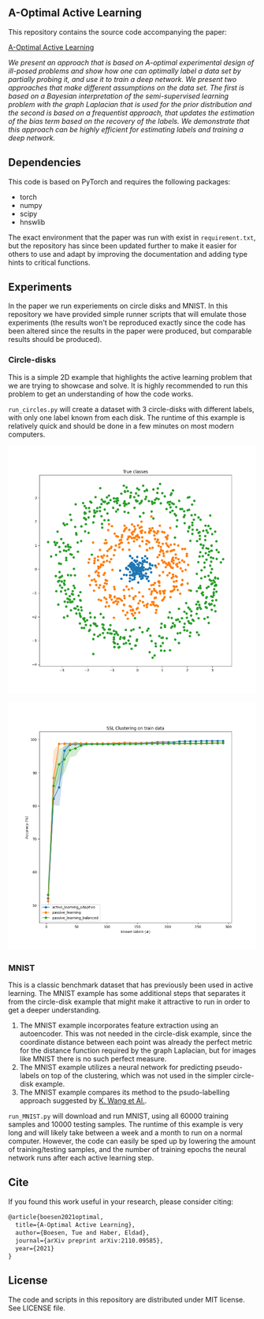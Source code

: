 ## A-Optimal Active Learning

This repository contains the source code accompanying the paper:

[A-Optimal Active Learning](https://arxiv.org/abs/2110.09585) 

*We present an approach that is based on A-optimal experimental design of ill-posed problems and show how one can optimally label a
data set by partially probing it, and use it to train a deep network. We present two approaches that
make different assumptions on the data set. The first is based on a Bayesian interpretation of the
semi-supervised learning problem with the graph Laplacian that is used for the prior distribution and
the second is based on a frequentist approach, that updates the estimation of the bias term based on
the recovery of the labels. We demonstrate that this approach can be highly efficient for estimating
labels and training a deep network.*

## Dependencies

This code is based on PyTorch and requires the following packages:

* torch
* numpy
* scipy
* hnswlib

The exact environment that the paper was run with exist in `requirement.txt`, but the repository has since been updated further to make it easier for others to use and adapt by improving the documentation and adding type hints to critical functions.

## Experiments
In the paper we run experiements on circle disks and MNIST. In this repository we have provided simple runner scripts that will emulate those experiments (the results won't be reproduced exactly since the code has been altered since the results in the paper were produced, but comparable results should be produced). 

### Circle-disks
This is a simple 2D example that highlights the active learning problem that we are trying to showcase and solve. It is highly recommended to run this problem to get an understanding of how the code works.

`run_circles.py` will create a dataset with 3 circle-disks with different labels, with only one label known from each disk. The runtime of this example is relatively quick and should be done in a few minutes on most modern computers.

![Alt text](figures/True_classes.png?raw=true "True classes")

![Alt text](figures/Results_clustering.png?raw=true "Results")


### MNIST
This is a classic benchmark dataset that has previously been used in active learning. The MNIST example has some additional steps that separates it from the circle-disk example that might make it attractive to run in order to get a deeper understanding. 
1) The MNIST example incorporates feature extraction using an autoencoder. This was not needed in the circle-disk example, since the coordinate distance between each point was already the perfect metric for the distance function required by the graph Laplacian, but for images like MNIST there is no such perfect measure.
2) The MNIST example utilizes a neural network for predicting pseudo-labels on top of the clustering, which was not used in the simpler circle-disk example.
3) The MNIST example compares its method to the psudo-labelling approach suggested by [K. Wang et Al.](https://arxiv.org/abs/1701.03551). 

`run_MNIST.py` will download and run MNIST, using all 60000 training samples and 10000 testing samples. The runtime of this example is very long and will likely take between a week and a month to run on a normal computer. However, the code can easily be sped up by lowering the amount of training/testing samples, and the number of training epochs the neural network runs after each active learning step.


## Cite
If you found this work useful in your research, please consider citing:
```
@article{boesen2021optimal,
  title={A-Optimal Active Learning},
  author={Boesen, Tue and Haber, Eldad},
  journal={arXiv preprint arXiv:2110.09585},
  year={2021}
}
```

## License

The code and scripts in this repository are distributed under MIT license. See LICENSE file.

